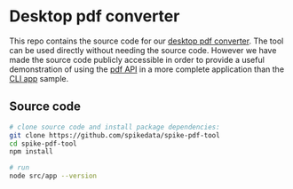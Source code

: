 # Desktop pdf converter

This repo contains the source code for our [desktop pdf converter](https://app.spikedata.co.za/docs/solutions/statement-processing/desktop-converter/). The tool can be used directly without needing the source code. However we have made the source code publicly accessible in order to provide a useful demonstration of using the [pdf API](https://app.spikedata.co.za/docs/code/api/pdf/) in a more complete application than the [CLI app](https://app.spikedata.co.za/docs/code/samples/spike-sample-client/) sample.

## Source code

```bash
# clone source code and install package dependencies:
git clone https://github.com/spikedata/spike-pdf-tool
cd spike-pdf-tool
npm install

# run
node src/app --version
```
